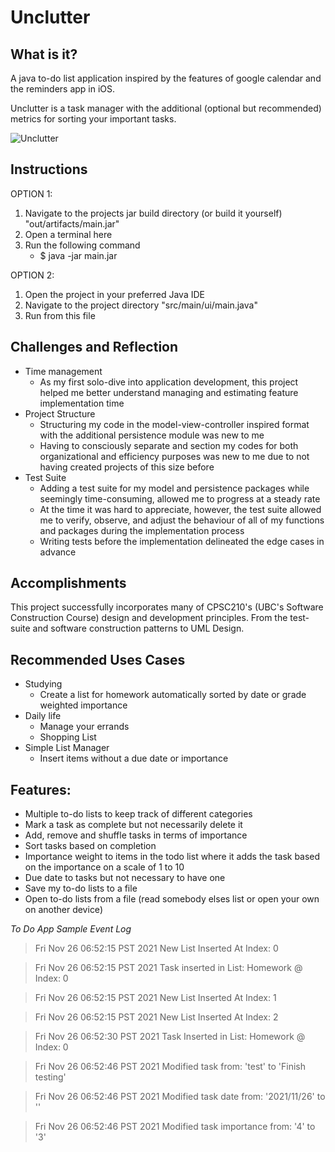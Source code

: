 # Unclutter
## What is it?
A java to-do list application inspired by the features of google calendar and the reminders app in iOS.

Unclutter is a task manager with the additional (optional but recommended) metrics for sorting your important tasks.

![Unclutter](https://raw.githubusercontent.com/jsqvl/To-do-list/main/data/logo.gif)

## Instructions
OPTION 1:
1. Navigate to the projects jar build directory (or build it yourself) "out/artifacts/main.jar"
2. Open a terminal here
3. Run the following command
    * $ java -jar main.jar

OPTION 2:
1. Open the project in your preferred Java IDE
2. Navigate to the project directory "src/main/ui/main.java"
3. Run from this file

## Challenges and Reflection
* Time management
  * As my first solo-dive into application development, this project helped me better understand managing and estimating
    feature implementation time
* Project Structure
  * Structuring my code in the model-view-controller inspired format with the additional persistence module was new to
  me
  * Having to consciously separate and section my codes for both organizational and efficiency purposes was new to
  me due to not having created projects of this size before
* Test Suite
  * Adding a test suite for my model and persistence packages while seemingly time-consuming, allowed me to progress
  at a steady rate
  * At the time it was hard to appreciate, however, the test suite allowed me to verify, observe, and adjust the
  behaviour of all of my functions and packages during the implementation process
  * Writing tests before the implementation delineated the edge cases in advance

## Accomplishments
This project successfully incorporates many of CPSC210's (UBC's Software Construction Course) design and development 
principles. From the test-suite and software construction patterns to UML Design. 

## Recommended Uses Cases
* Studying
  * Create a list for homework automatically sorted by date or grade weighted importance
* Daily life
  * Manage your errands
  * Shopping List
* Simple List Manager
  * Insert items without a due date or importance

## Features:
* Multiple to-do lists to keep track of different categories
* Mark a task as complete but not necessarily delete it
* Add, remove and shuffle tasks in terms of importance
* Sort tasks based on completion
* Importance weight to items in the todo list where it adds the task based on the importance on a scale of 1 to 10
* Due date to tasks but not necessary to have one
* Save my to-do lists to a file
* Open to-do lists from a file (read somebody elses list or open your own on another device)

*To Do App Sample Event Log*

> Fri Nov 26 06:52:15 PST 2021
New List Inserted At Index: 0


> Fri Nov 26 06:52:15 PST 2021
Task inserted in List:  Homework @ Index: 0


>Fri Nov 26 06:52:15 PST 2021
New List Inserted At Index: 1


>Fri Nov 26 06:52:15 PST 2021
New List Inserted At Index: 2


>Fri Nov 26 06:52:30 PST 2021
Task Inserted in List: Homework @ Index: 0


>Fri Nov 26 06:52:46 PST 2021
Modified task from: 'test' to 'Finish testing'


>Fri Nov 26 06:52:46 PST 2021
Modified task date from: '2021/11/26' to ''


>Fri Nov 26 06:52:46 PST 2021
Modified task importance from: '4' to '3'

